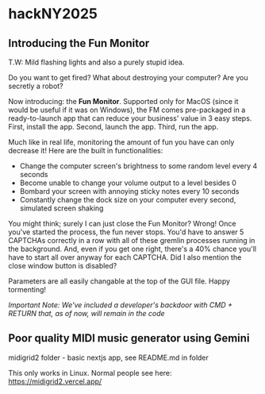 # hackNY2025

## Introducing the Fun Monitor

T.W: Mild flashing lights and also a purely stupid idea.

Do you want to get fired? What about destroying your computer? Are you secretly a robot?

Now introducing: the __Fun Monitor__. Supported only for MacOS (since it would be useful if it was on Windows), the FM comes pre-packaged in a ready-to-launch app that can reduce your business' value in 3 easy steps. First, install the app. Second, launch the app. Third, run the app.

Much like in real life, monitoring the amount of fun you have can only decrease it! Here are the built in functionalities:
* Change the computer screen's brightness to some random level every 4 seconds
* Become unable to change your volume output to a level besides 0
* Bombard your screen with annoying sticky notes every 10 seconds
* Constantly change the dock size on your computer every second, simulated screen shaking

You might think; surely I can just close the Fun Monitor? Wrong! Once you've started the process, the fun never stops. You'd have to answer 5 CAPTCHAs correctly in a row with all of these gremlin processes running in the background. And, even if you get one right, there's a 40% chance you'll have to start all over anyway for each CAPTCHA. Did I also mention the close window button is disabled?

Parameters are all easily changable at the top of the GUI file. Happy tormenting!

_Important Note: We've included a developer's backdoor with CMD + RETURN that, as of now, will remain in the code_

## Poor quality MIDI music generator using Gemini
midigrid2 folder - basic nextjs app, see README.md in folder

This only works in Linux. Normal people see here: https://midigrid2.vercel.app/
